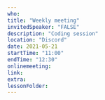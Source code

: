 ```yaml
---
who: 
title: "Weekly meeting"
invitedSpeaker: "FALSE"
description: "Coding session"
location: "Discord"
date: 2021-05-21
startTime: "11:00"
endTime: "12:30"
onlinemeeting: 
link: 
extra: 
lessonFolder: 
---
```

